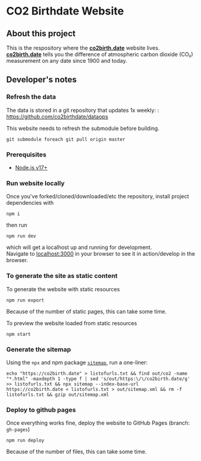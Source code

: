 # CO2 Birthdate Website

## About this project

This is the respository where the **[co2birth.date](https://co2birth.date)** website lives.  
**[co2birth.date](https://co2birth.date)** tells you the difference of atmospheric carbon dioxide (CO₂) measurement on any date since 1900 and today.

## Developer's notes

### Refresh the data

The data is stored in a git repository that updates 1x weekly: : https://github.com/co2birthdate/dataops

This website needs to refresh the submodule before building.

```
git submodule foreach git pull origin master
```

### Prerequisites

- [Node.js v17+](https://nodejs.org/en/download/current/)

### Run website locally

Once you've forked/cloned/downloaded/etc the repository, install project dependencies with
```
npm i
```
then run
```
npm run dev
```
which will get a localhost up and running for development.  
Navigate to [localhost:3000](http://localhost:3000) in your browser to see it in action/develop in the browser.

### To generate the site as static content

To generate the website with static resources
```
npm run export
```
Because of the number of static pages, this can take some time.

To preview the website loaded from static resources
```
npm start
```

### Generate the sitemap

Using the `npx` and npm package [`sitemap`](https://www.npmjs.com/package/sitemap), run a one-liner:

```
echo "https://co2birth.date" > listofurls.txt && find out/co2 -name "*.html" -maxdepth 1 -type f | sed 's/out/https:\/\/co2birth.date/g' >> listofurls.txt && npx sitemap --index-base-url https://co2birth.date < listofurls.txt > out/sitemap.xml && rm -f listofurls.txt && gzip out/sitemap.xml
```

### Deploy to github pages

Once everything works fine, deploy the website to GitHub Pages (branch: `gh-pages`)
```
npm run deploy
```
Because of the number of files, this can take some time.

